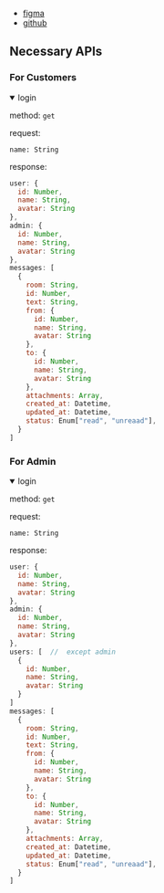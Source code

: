 - [figma](https://www.figma.com/design/4aUX4ImUNJ4A9f5G8z00Fh/Untitled?node-id=0-1&node-type=canvas&t=RKhPDXYj6GM8tbou-0)
- [github](https://github.com/hades255/angela-pm-fe)

## Necessary APIs

### For Customers

<details open>
  <summary>
    login
  </summary>

method: `get`

request:

```
name: String
```

response:

```js
user: {
  id: Number,
  name: String,
  avatar: String
},
admin: {
  id: Number,
  name: String,
  avatar: String
},
messages: [
  {
    room: String,
    id: Number,
    text: String,
    from: {
      id: Number,
      name: String,
      avatar: String
    },
    to: {
      id: Number,
      name: String,
      avatar: String
    },
    attachments: Array,
    created_at: Datetime,
    updated_at: Datetime,
    status: Enum["read", "unreaad"],
  }
]
```

</details>

### For Admin

<details open>
  <summary>
    login
  </summary>

method: `get`

request:

```
name: String
```

response:

```js
user: {
  id: Number,
  name: String,
  avatar: String
},
admin: {
  id: Number,
  name: String,
  avatar: String
},
users: [  //  except admin
  {
    id: Number,
    name: String,
    avatar: String
  }
]
messages: [
  {
    room: String,
    id: Number,
    text: String,
    from: {
      id: Number,
      name: String,
      avatar: String
    },
    to: {
      id: Number,
      name: String,
      avatar: String
    },
    attachments: Array,
    created_at: Datetime,
    updated_at: Datetime,
    status: Enum["read", "unreaad"],
  }
]
```

</details>
